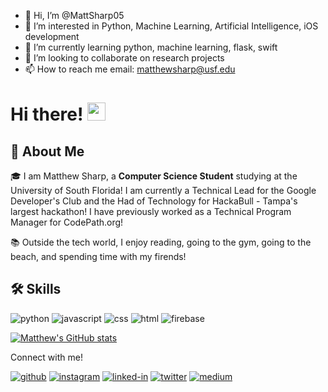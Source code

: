 - 👋 Hi, I’m @MattSharp05
- 👀 I’m interested in Python, Machine Learning, Artificial Intelligence, iOS development
- 🌱 I’m currently learning python, machine learning, flask, swift
- 💞️ I’m looking to collaborate on research projects
- 📫 How to reach me email: matthewsharp@usf.edu

# Hi there! <img src="https://media.giphy.com/media/hvRJCLFzcasrR4ia7z/giphy.gif" width="29px" height="29px">

## 🚀 About Me

🎓 I am Matthew Sharp, a **Computer Science Student** studying at the University of South Florida! I am currently a Technical Lead for the Google Developer's Club and the Had of Technology for HackaBull - Tampa's largest hackathon! I have previously worked as a Technical Program Manager for CodePath.org!

📚 Outside the tech world, I enjoy reading, going to the gym, going to the beach, and spending time with my firends!

## 🛠️ Skills

![python](https://img.shields.io/badge/Python-3776AB?style=for-the-badge&logo=python&logoColor=white)
![javascript](https://img.shields.io/badge/JavaScript-323330?style=for-the-badge&logo=javascript&logoColor=F7DF1E)
![css](https://img.shields.io/badge/CSS3-1572B6?style=for-the-badge&logo=css3&logoColor=white)
![html](https://img.shields.io/badge/HTML5-E34F26?style=for-the-badge&logo=html5&logoColor=white)
![firebase](https://img.shields.io/badge/Firebase-ffaa00?style=for-the-badge&logo=Firebase&logoColor=white)



[![Matthew's GitHub stats](https://github-readme-stats.vercel.app/api?username=MattSharp05)](https://github.com/MattSharp05/github-readme-stats)


Connect with me!

[![github](https://img.shields.io/badge/GitHub-000000?style=for-the-badge&logo=GitHub&logoColor=white)](https://github.com/MattSharp05)
[![instagram](https://img.shields.io/badge/Instagram-000000?style=for-the-badge&logo=Instagram&logoColor=pink)](https://www.instagram.com/matt.codes1_/)
[![linked-in](https://img.shields.io/badge/LinkedIn-000000?style=for-the-badge&logo=LinkedIn&logoColor=blue)](https://www.linkedin.com/in/matthew-sharp-cs/)
[![twitter](https://img.shields.io/badge/Twitter-000000?style=for-the-badge&logo=Twitter&logoColor=blue)](https://twitter.com/Matt1Codes)
[![medium](https://img.shields.io/badge/Medium-000000?style=for-the-badge&logo=medium&logoColor=white)](https://medium.com/@m5sharp)


